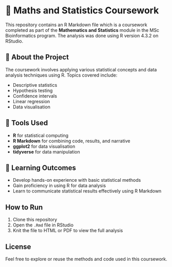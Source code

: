 # 📅 Maths and Statistics Coursework

This repository contains an R Markdown file which is a coursework completed as part of the **Mathematics and Statistics** module in the MSc Bioinformatics program. The analysis was done using R version 4.3.2 on RStudio.

## 📘 About the Project

The coursework involves applying various statistical concepts and data analysis techniques using R. Topics covered include:

- Descriptive statistics
- Hypothesis testing
- Confidence intervals
- Linear regression
- Data visualisation

## 🧰 Tools Used

- **R** for statistical computing
- **R Markdown** for combining code, results, and narrative
- **ggplot2** for data visualisation
- **tidyverse** for data manipulation

## 🏫 Learning Outcomes

- Develop hands-on experience with basic statistical methods
- Gain proficiency in using R for data analysis
- Learn to communicate statistical results effectively using R Markdown

## How to Run

1. Clone this repository
2. Open the `.Rmd` file in RStudio
3. Knit the file to HTML or PDF to view the full analysis

## License
Feel free to explore or reuse the methods and code used in this coursework.
